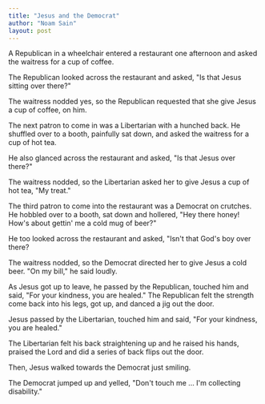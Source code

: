 ```yaml
---
title: "Jesus and the Democrat"
author: "Noam Sain"
layout: post
---
```


A Republican in a wheelchair entered a restaurant one afternoon and asked the waitress for a cup of coffee.

The Republican looked across the restaurant and asked, "Is that Jesus sitting over there?"

The waitress nodded yes, so the Republican requested that she give Jesus a cup of coffee, on him.

The next patron to come in was a Libertarian with a hunched back. He shuffled over to a booth, painfully sat down, and asked the waitress for a cup of hot tea.

He also glanced across the restaurant and asked, "Is that Jesus over there?"

The waitress nodded, so the Libertarian asked her to give Jesus a cup of hot tea, "My treat."

The third patron to come into the restaurant was a Democrat on crutches. He hobbled over to a booth, sat down and hollered, "Hey there honey! How's about gettin' me a cold mug of beer?"

He too looked across the restaurant and asked, "Isn't that God's boy over there?

The waitress nodded, so the Democrat directed her to give Jesus a cold beer. "On my bill," he said loudly.

As Jesus got up to leave, he passed by the Republican, touched him and said, "For your kindness, you are healed." The Republican felt the strength come back into his legs, got up, and danced a jig out the door.

Jesus passed by the Libertarian, touched him and said, "For your kindness, you are healed."

The Libertarian felt his back straightening up and he raised his hands, praised the Lord and did a series of back flips out the door.

Then, Jesus walked towards the Democrat just smiling.

The Democrat jumped up and yelled, "Don't touch me … I'm collecting disability."
